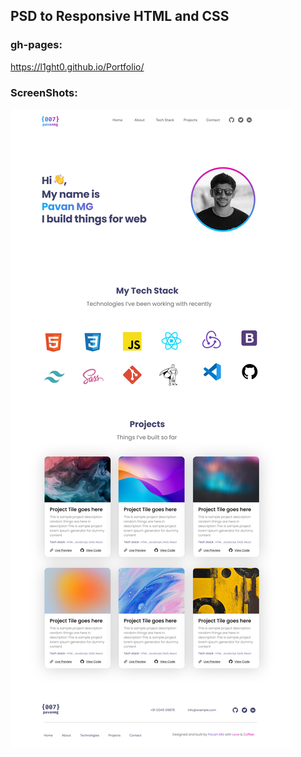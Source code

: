 ## PSD to Responsive HTML and CSS

### gh-pages:
https://l1ght0.github.io/Portfolio/

### ScreenShots:

![Portfolio](./images/Portfolio.png)